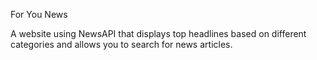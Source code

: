 For You News

A website using NewsAPI that displays top headlines based on different categories and allows you to search for news articles.
